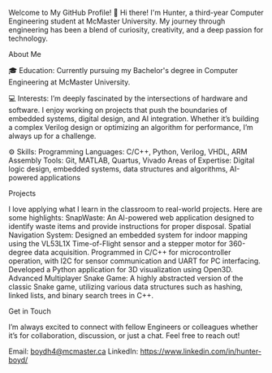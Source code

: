 Welcome to My GitHub Profile!
👋 Hi there! I'm Hunter, a third-year Computer Engineering student at McMaster University. My journey through engineering has been a blend of curiosity, creativity, and a deep passion for technology.

About Me

🎓 Education: Currently pursuing my Bachelor's degree in Computer Engineering at McMaster University.

💻 Interests: I’m deeply fascinated by the intersections of hardware and software. I enjoy working on projects that push the boundaries of embedded systems, digital design, and AI integration. Whether it’s building a complex Verilog design or optimizing an algorithm for performance, I’m always up for a challenge.

⚙️ Skills: 
Programming Languages: C/C++, Python, Verilog, VHDL, ARM Assembly
Tools: Git, MATLAB, Quartus, Vivado
Areas of Expertise: Digital logic design, embedded systems, data structures and algorithms, AI-powered applications

Projects

I love applying what I learn in the classroom to real-world projects. Here are some highlights:
SnapWaste: An AI-powered web application designed to identify waste items and provide instructions for proper disposal.
Spatial Navigation System: Designed an embedded system for indoor mapping using the VL53L1X Time-of-Flight sensor and a stepper motor for 360-degree data acquisition. Programmed in C/C++ for microcontroller operation, with I2C for sensor communication and UART for PC interfacing. Developed a Python application for 3D visualization using Open3D.
Advanced Multiplayer Snake Game: A highly abstracted version of the classic Snake game, utilizing various data structures such as hashing, linked lists, and binary search trees in C++.

Get in Touch

I’m always excited to connect with fellow Engineers or colleagues whether it’s for collaboration, discussion, or just a chat. Feel free to reach out!

Email: boydh4@mcmaster.ca
LinkedIn: https://www.linkedin.com/in/hunter-boyd/

